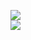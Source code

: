 [![](https://img.shields.io/badge/Made%20With-Github%20Spray-lightgrey.svg?style=for-the-badge&logo=github)](https://github.com/Annihil/github-spray#2789)  
[![](https://i.imgur.com/2DrTn0Z.gif)](https://github.com/Annihil/github-spray)